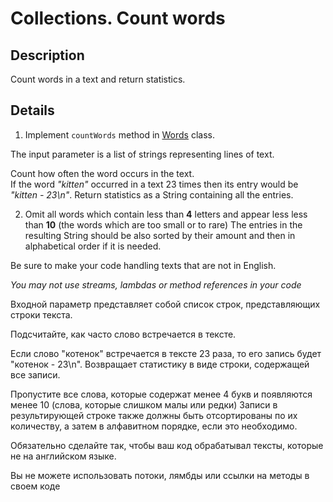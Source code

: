 # Collections. Count words

## Description
Count words in a text and return statistics.

## Details
1. Implement `countWords` method in [Words](src/main/java/com/epam/rd/autotasks/Words.java) class.

The input parameter is a list of strings representing lines of text.

Count how often the word occurs in the text.  
If the word *"kitten"* occurred in a text 23 times then its entry would be *"kitten - 23\n"*.
Return statistics as a String containing all the entries.

2. Omit all words which contain less than **4** letters and appear less  less than **10** (the words which are too small or to rare)
The entries in the resulting String should be also sorted by their amount and then in alphabetical order if it is needed.

Be sure to make your code handling texts that are not in English.

*You may not use streams, lambdas or method references in your code*

Входной параметр представляет собой список строк, представляющих строки текста.

Подсчитайте, как часто слово встречается в тексте.

Если слово "котенок" встречается в тексте 23 раза, то его запись будет "котенок - 23\n". Возвращает статистику в виде строки, содержащей все записи.

Пропустите все слова, которые содержат менее 4 букв и появляются менее 10 (слова, которые слишком малы или редки) Записи в результирующей строке также должны быть отсортированы по их количеству, а затем в алфавитном порядке, если это необходимо.

Обязательно сделайте так, чтобы ваш код обрабатывал тексты, которые не на английском языке.

Вы не можете использовать потоки, лямбды или ссылки на методы в своем коде
